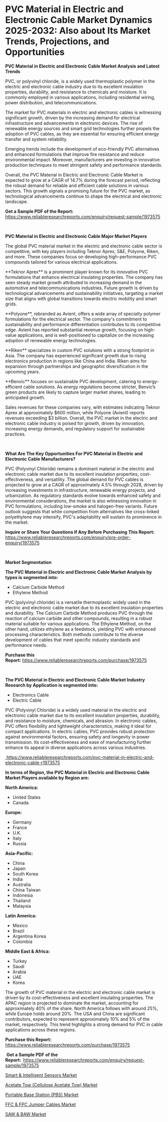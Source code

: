 <p><h1>PVC Material in Electric and Electronic Cable Market Dynamics 2025-2032: Also about Its Market Trends, Projections, and Opportunities</h1></p><p><strong>PVC Material in Electric and Electronic Cable Market Analysis and Latest Trends</strong></p>
<p><p>PVC, or polyvinyl chloride, is a widely used thermoplastic polymer in the electric and electronic cable industry due to its excellent insulation properties, durability, and resistance to chemicals and moisture. It is commonly employed in various applications, including residential wiring, power distribution, and telecommunications.</p><p>The market for PVC materials in electric and electronic cables is witnessing significant growth, driven by the increasing demand for electrical infrastructure and advancements in electronic devices. The rise of renewable energy sources and smart grid technologies further propels the adoption of PVC cables, as they are essential for ensuring efficient energy transfer and system reliability.</p><p>Emerging trends include the development of eco-friendly PVC alternatives and enhanced formulations that improve fire resistance and reduce environmental impact. Moreover, manufacturers are investing in innovative production techniques to meet stringent safety and performance standards.</p><p>Overall, the PVC Material in Electric and Electronic Cable Market is expected to grow at a CAGR of 14.7% during the forecast period, reflecting the robust demand for reliable and efficient cable solutions in various sectors. This growth signals a promising future for the PVC market, as technological advancements continue to shape the electrical and electronic landscape.</p></p>
<p><strong>Get a Sample PDF of the Report:&nbsp;</strong> <a href="https://www.reliableresearchreports.com/enquiry/request-sample/1973575?utm_campaign=13&utm_medium=2&utm_source=Github&utm_content=ia&utm_term=13022025&utm_id=pvc-material-in-electric-and-electronic-cable">https://www.reliableresearchreports.com/enquiry/request-sample/1973575</a></p>
<p>&nbsp;</p>
<p><strong>PVC Material in Electric and Electronic Cable Major Market Players</strong></p>
<p><p>The global PVC material market in the electric and electronic cable sector is competitive, with key players including Teknor Aprex, S&E, Polyone, Riken, and more. These companies focus on developing high-performance PVC compounds tailored for various electrical applications.</p><p>**Teknor Aprex** is a prominent player known for its innovative PVC formulations that enhance electrical insulating properties. The company has seen steady market growth attributed to increasing demand in the automotive and telecommunications industries. Future growth is driven by technological advancements and sustainability initiatives, targeting a market size that aligns with global transitions towards electric mobility and smart grids.</p><p>**Polyone**, rebranded as Avient, offers a wide array of specialty polymer formulations for the electrical sector. The company's commitment to sustainability and performance differentiation contributes to its competitive edge. Avient has reported substantial revenue growth, focusing on high-value applications, and is well-positioned to capitalize on the increasing adoption of renewable energy technologies.</p><p>**Riken** specializes in custom PVC solutions with a strong footprint in Asia. The company has experienced significant growth due to rising electronics production in regions like China and India. Riken aims for expansion through partnerships and geographic diversification in the upcoming years.</p><p>**Benvic** focuses on sustainable PVC development, catering to energy-efficient cable solutions. As energy regulations become stricter, Benvic’s green products are likely to capture larger market shares, leading to anticipated growth.</p><p>Sales revenues for these companies vary, with estimates indicating Teknor Aprex at approximately $600 million, while Polyone (Avient) reports revenues exceeding $3 billion. Overall, the PVC market in the electric and electronic cable industry is poised for growth, driven by innovation, increasing energy demands, and regulatory support for sustainable practices.</p></p>
<p>&nbsp;</p>
<p><strong>What Are The Key Opportunities For PVC Material in Electric and Electronic Cable Manufacturers?</strong></p>
<p><p>PVC (Polyvinyl Chloride) remains a dominant material in the electric and electronic cable market due to its excellent insulation properties, cost-effectiveness, and versatility. The global demand for PVC cables is projected to grow at a CAGR of approximately 4.5% through 2028, driven by increasing investments in infrastructure, renewable energy projects, and urbanization. As regulatory standards evolve towards enhanced safety and environmental considerations, the market is also witnessing innovation in PVC formulations, including low-smoke and halogen-free variants. Future outlook suggests that while competition from alternatives like cross-linked polyethylene may intensify, PVC's adaptability will sustain its prominence in the market.</p></p>
<p><strong>Inquire or Share Your Questions If Any Before Purchasing This Report:</strong> <a href="https://www.reliableresearchreports.com/enquiry/pre-order-enquiry/1973575?utm_campaign=13&utm_medium=2&utm_source=Github&utm_content=ia&utm_term=13022025&utm_id=pvc-material-in-electric-and-electronic-cable">https://www.reliableresearchreports.com/enquiry/pre-order-enquiry/1973575</a></p>
<p>&nbsp;</p>
<p><strong>Market Segmentation</strong></p>
<p><strong>The PVC Material in Electric and Electronic Cable Market Analysis by types is segmented into:</strong></p>
<p><ul><li>Calcium Carbide Method</li><li>Ethylene Method</li></ul></p>
<p><p>PVC (polyvinyl chloride) is a versatile thermoplastic widely used in the electric and electronic cable market due to its excellent insulation properties and durability. The Calcium Carbide Method produces PVC through the reaction of calcium carbide and other compounds, resulting in a robust material suitable for various applications. The Ethylene Method, on the other hand, utilizes ethylene as a feedstock, yielding PVC with enhanced processing characteristics. Both methods contribute to the diverse development of cables that meet specific industry standards and performance needs.</p></p>
<p><strong>Purchase this Report:&nbsp;</strong><a href="https://www.reliableresearchreports.com/purchase/1973575?utm_campaign=13&utm_medium=2&utm_source=Github&utm_content=ia&utm_term=13022025&utm_id=pvc-material-in-electric-and-electronic-cable">https://www.reliableresearchreports.com/purchase/1973575</a></p>
<p>&nbsp;</p>
<p><strong>The PVC Material in Electric and Electronic Cable Market Industry Research by Application is segmented into:</strong></p>
<p><ul><li>Electronics Cable</li><li>Electric Cable</li></ul></p>
<p><p>PVC (Polyvinyl Chloride) is a widely used material in the electric and electronic cable market due to its excellent insulation properties, durability, and resistance to moisture, chemicals, and abrasion. In electronic cables, PVC offers flexibility and lightweight characteristics, making it ideal for compact applications. In electric cables, PVC provides robust protection against environmental factors, ensuring safety and longevity in power transmission. Its cost-effectiveness and ease of manufacturing further enhance its appeal in diverse applications across various industries.</p></p>
<p><a href="https://www.reliableresearchreports.com/pvc-material-in-electric-and-electronic-cable-r1973575?utm_campaign=13&utm_medium=2&utm_source=Github&utm_content=ia&utm_term=13022025&utm_id=pvc-material-in-electric-and-electronic-cable">&nbsp;https://www.reliableresearchreports.com/pvc-material-in-electric-and-electronic-cable-r1973575</a></p>
<p><strong>In terms of Region, the PVC Material in Electric and Electronic Cable Market Players available by Region are:</strong></p>
<p>
    <p> <strong> North America: </strong>
        <ul>
            <li>United States</li>
            <li>Canada</li>
        </ul>
        </p> 
    <p> <strong> Europe: </strong>
        <ul>
            <li>Germany</li>
            <li>France</li>
            <li>U.K.</li>
            <li>Italy</li>
            <li>Russia</li>
        </ul>
        </p> 
    <p> <strong> Asia-Pacific: </strong>
        <ul>
            <li>China</li>
            <li>Japan</li>
            <li>South Korea</li>
            <li>India</li>
            <li>Australia</li>
            <li>China Taiwan</li>
            <li>Indonesia</li>
            <li>Thailand</li>
            <li>Malaysia</li>
        </ul>
        </p> 
    <p> <strong> Latin America: </strong>
        <ul>
            <li>Mexico</li>
            <li>Brazil</li>
            <li>Argentina Korea</li>
            <li>Colombia</li>
        </ul>
        </p> 
    <p> <strong> Middle East & Africa: </strong>
        <ul>
            <li>Turkey</li>
            <li>Saudi</li>
            <li>Arabia</li>
            <li>UAE</li>
            <li>Korea</li>
        </ul>
    </p>
    </p>
<p><p>The growth of PVC material in the electric and electronic cable market is driven by its cost-effectiveness and excellent insulating properties. The APAC region is projected to dominate the market, accounting for approximately 40% of the share. North America follows with around 25%, while Europe holds around 20%. The USA and China are significant contributors, expected to represent approximately 10% and 5% of the market, respectively. This trend highlights a strong demand for PVC in cable applications across these regions.</p></p>
<p><strong>Purchase this Report: </strong><a href="https://www.reliableresearchreports.com/purchase/1973575?utm_campaign=13&utm_medium=2&utm_source=Github&utm_content=ia&utm_term=13022025&utm_id=pvc-material-in-electric-and-electronic-cable">https://www.reliableresearchreports.com/purchase/1973575</a></p>
<p>&nbsp;<strong>Get a Sample PDF of the Report:&nbsp;&nbsp;</strong><a href="https://www.reliableresearchreports.com/enquiry/request-sample/1973575?utm_campaign=13&utm_medium=2&utm_source=Github&utm_content=ia&utm_term=13022025&utm_id=pvc-material-in-electric-and-electronic-cable">https://www.reliableresearchreports.com/enquiry/request-sample/1973575</a></p>
<p><strong></strong></p>
<p><p><a href="https://github.com/njockebogris/Market-Research-Report-List-1/blob/main/smart-intelligent-sensors-market.md?utm_campaign=13&utm_medium=2&utm_source=Github&utm_content=ia&utm_term=13022025&utm_id=pvc-material-in-electric-and-electronic-cable">Smart & Intelligent Sensors Market</a></p><p><a href="https://github.com/popupioo/Market-Research-Report-List-1/blob/main/acetate-tow-cellulose-acetate-tow-market.md?utm_campaign=13&utm_medium=2&utm_source=Github&utm_content=ia&utm_term=13022025&utm_id=pvc-material-in-electric-and-electronic-cable">Acetate Tow (Cellulose Acetate Tow) Market</a></p><p><a href="https://github.com/ahmalaloanne/Market-Research-Report-List-1/blob/main/portable-base-station-pbs-market.md?utm_campaign=13&utm_medium=2&utm_source=Github&utm_content=ia&utm_term=13022025&utm_id=pvc-material-in-electric-and-electronic-cable">Portable Base Station (PBS) Market</a></p><p><a href="https://github.com/abantolemox08/Market-Research-Report-List-1/blob/main/ffc-fpc-jumper-cables-market.md?utm_campaign=13&utm_medium=2&utm_source=Github&utm_content=ia&utm_term=13022025&utm_id=pvc-material-in-electric-and-electronic-cable">FFC & FPC Jumper Cables Market</a></p><p><a href="https://github.com/peddicehle/Market-Research-Report-List-1/blob/main/saw-baw-market.md?utm_campaign=13&utm_medium=2&utm_source=Github&utm_content=ia&utm_term=13022025&utm_id=pvc-material-in-electric-and-electronic-cable">SAW & BAW Market</a></p></p>